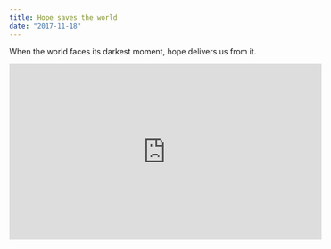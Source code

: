 ```yaml
---
title: Hope saves the world
date: "2017-11-18"
---
```


When the world faces its darkest moment, hope delivers us from it.

<iframe width="560" height="315" src="https://www.youtube.com/embed/4SZl1r2O_bY" frameborder="0" allowfullscreen></iframe>
